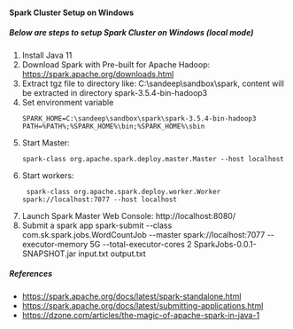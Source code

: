 #### Spark Cluster Setup on Windows
##### Below are steps to setup Spark Cluster on Windows (local mode)

1. Install Java 11
2. Download Spark with Pre-built for Apache Hadoop: https://spark.apache.org/downloads.html
3. Extract tgz file to directory like: C:\sandeep\sandbox\spark, content will be extracted in directory spark-3.5.4-bin-hadoop3
4. Set environment variable 
   ```
   SPARK_HOME=C:\sandeep\sandbox\spark\spark-3.5.4-bin-hadoop3
   PATH=%PATH%;%SPARK_HOME%\bin;%SPARK_HOME%\sbin
   ```
5. Start Master: 
   ```
   spark-class org.apache.spark.deploy.master.Master --host localhost
   ```
6. Start workers:
   ```
    spark-class org.apache.spark.deploy.worker.Worker spark://localhost:7077 --host localhost
   ```
7. Launch Spark Master Web Console: http://localhost:8080/
8. Submit a spark app
   spark-submit --class com.sk.spark.jobs.WordCountJob --master spark://localhost:7077 --executor-memory 5G --total-executor-cores 2 SparkJobs-0.0.1-SNAPSHOT.jar input.txt output.txt

##### References
- https://spark.apache.org/docs/latest/spark-standalone.html
- https://spark.apache.org/docs/latest/submitting-applications.html
- https://dzone.com/articles/the-magic-of-apache-spark-in-java-1
